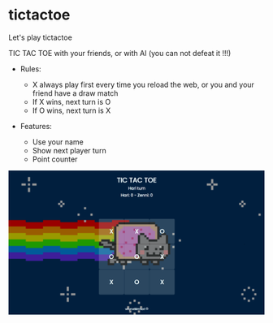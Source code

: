 # tictactoe
Let's play tictactoe

TIC TAC TOE with your friends, or with AI (you can not defeat it !!!)

- Rules:
  + X always play first every time you reload the web, or you and your friend have a draw match
  + If X wins, next turn is O
  + If O wins, next turn is X

- Features:
  + Use your name
  + Show next player turn
  + Point counter

![img](https://github.com/whynotkimhari/tictactoe/blob/main/img/preview_github.png)
